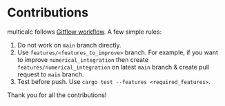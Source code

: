 # Contributions

multicalc follows [Gitflow workflow](https://www.atlassian.com/git/tutorials/comparing-workflows/gitflow-workflow).
A few simple rules:

1. Do not work on `main` branch directly.
2. Use `features/<features_to_improve>` branch. For example, if you want to improve `numerical_integration` then create `features/numerical_integration` on latest `main` branch & create pull request to `main` branch.
3. Test before push. Use `cargo test --features <required_features>`.

Thank you for all the contributions!
